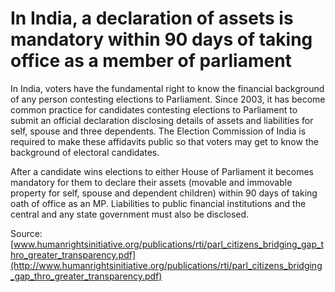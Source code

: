 # In India, a declaration of assets is mandatory within 90 days of taking office as a member of parliament

In India, voters have the fundamental right to know the financial background of any person contesting elections to Parliament. Since 2003, it has become common practice for candidates contesting elections to Parliament to submit an official declaration disclosing details of assets and liabilities for self, spouse and three dependents.  The Election Commission of India is required to make these affidavits public so that voters may get to know the background of electoral candidates.

After a candidate wins elections to either House of Parliament it becomes mandatory for them to declare their assets (movable and immovable property for self, spouse and dependent children) within 90 days of taking oath of office as an MP. Liabilities to public financial institutions and the central and any state government must also be disclosed.

Source: [www.humanrightsinitiative.org/publications/rti/parl_citizens_bridging_gap_thro_greater_transparency.pdf](http://www.humanrightsinitiative.org/publications/rti/parl_citizens_bridging_gap_thro_greater_transparency.pdf)
